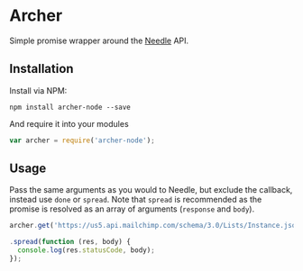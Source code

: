 # Archer

Simple promise wrapper around the [Needle](https://github.com/tomas/needle) API. 

## Installation

Install via NPM: 

```
npm install archer-node --save
```

And require it into your modules

```js
var archer = require('archer-node');
```

## Usage

Pass the same arguments as you would to Needle, but exclude the callback, instead use `done` or `spread`.
Note that `spread` is recommended as the promise is resolved as an array of arguments (`response` and `body`).

```js
archer.get('https://us5.api.mailchimp.com/schema/3.0/Lists/Instance.json')

.spread(function (res, body) {
  console.log(res.statusCode, body);
});
```
